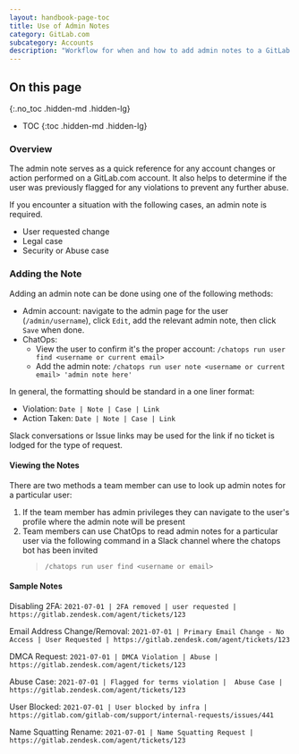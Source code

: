 ```yaml
---
layout: handbook-page-toc
title: Use of Admin Notes
category: GitLab.com
subcategory: Accounts
description: "Workflow for when and how to add admin notes to a GitLab.com account"
---
```


## On this page
{:.no_toc .hidden-md .hidden-lg}

- TOC
{:toc .hidden-md .hidden-lg}

### Overview

The admin note serves as a quick reference for any account changes or action performed on a GitLab.com account. It also helps to determine if the user was previously flagged for any violations to prevent any further abuse.

If you encounter a situation with the following cases, an admin note is required.

- User requested change
- Legal case
- Security or Abuse case

### Adding the Note

Adding an admin note can be done using one of the following methods:

  - Admin account: navigate to the admin page for the user (`/admin/username`), click `Edit`, add the relevant admin note, then click `Save` when done. 
  - ChatOps: 
    - View the user to confirm it's the proper account: `/chatops run user find <username or current email>`
    - Add the admin note: `/chatops run user note <username or current email> 'admin note here'`

In general, the formatting should be standard in a one liner format:

- Violation: `Date | Note | Case | Link`
- Action Taken: `Date | Note | Case | Link`

Slack conversations or Issue links may be used for the link if no ticket is lodged for the type of request.

#### Viewing the Notes

There are two methods a team member can use to look up admin notes for a particular user:

1. If the team member has admin privileges they can navigate to the user's profile where the admin note will be present
2. Team members can use ChatOps to read admin notes for a particular user via the following command in a Slack channel where the chatops bot has been invited
   > `/chatops run user find <username or email>`

#### Sample Notes

Disabling 2FA:
`2021-07-01 | 2FA removed | user requested | https://gitlab.zendesk.com/agent/tickets/123`

Email Address Change/Removal:
`2021-07-01 | Primary Email Change - No Access | User Requested | https://gitlab.zendesk.com/agent/tickets/123`

DMCA Request:
`2021-07-01 | DMCA Violation | Abuse | https://gitlab.zendesk.com/agent/tickets/123`

Abuse Case:
`2021-07-01 | Flagged for terms violation |  Abuse Case | https://gitlab.zendesk.com/agent/tickets/123`

User Blocked:
`2021-07-01 | User blocked by infra | https://gitlab.com/gitlab-com/support/internal-requests/issues/441`

Name Squatting Rename:
`2021-07-01 | Name Squatting Request | https://gitlab.zendesk.com/agent/tickets/123`
